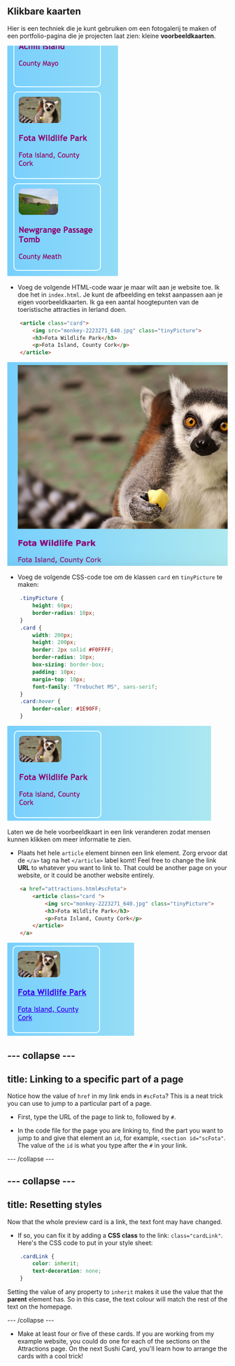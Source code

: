 ## Klikbare kaarten

Hier is een techniek die je kunt gebruiken om een ​​fotogalerij te maken of een portfolio-pagina die je projecten laat zien: kleine **voorbeeldkaarten**.

![Preview card showing an image thumbnail and some text](images/cardsPreview.png)

+ Voeg de volgende HTML-code waar je maar wilt aan je website toe. Ik doe het in `index.html`. Je kunt de afbeelding en tekst aanpassen aan je eigen voorbeeldkaarten. Ik ga een aantal hoogtepunten van de toeristische attracties in Ierland doen.

```html
    <article class="card">
        <img src="monkey-2223271_640.jpg" class="tinyPicture">
        <h3>Fota Wildlife Park</h3>
        <p>Fota Island, County Cork</p>
    </article>
```

![Image and text before styles are applied](images/cardUnstyled.png)

+ Voeg de volgende CSS-code toe om de klassen `card` en `tinyPicture` te maken:

```css
    .tinyPicture {
        height: 60px;
        border-radius: 10px;
    }
    .card {
        width: 200px;
        height: 200px;
        border: 2px solid #F0FFFF;
        border-radius: 10px;
        box-sizing: border-box;
        padding: 10px;
        margin-top: 10px;
        font-family: "Trebuchet MS", sans-serif;
    }
    .card:hover {
        border-color: #1E90FF;
    }
```

![Image and text with styling to create a small card effect](images/cardStyled.png)

Laten we de hele voorbeeldkaart in een link veranderen zodat mensen kunnen klikken om meer informatie te zien.

+ Plaats het hele `article` element binnen een link element. Zorg ervoor dat de `</a>` tag na het `</article>` label komt! Feel free to change the link **URL** to whatever you want to link to. That could be another page on your website, or it could be another website entirely.

```html
    <a href="attractions.html#scFota">  
        <article class="card ">
            <img src="monkey-2223271_640.jpg" class="tinyPicture">
            <h3>Fota Wildlife Park</h3>
            <p>Fota Island, County Cork</p>
        </article>
    </a>
```

![Text and picture that has been turned into a link](images/cardLink.png)

## \--- collapse \---

## title: Linking to a specific part of a page

Notice how the value of `href` in my link ends in `#scFota`? This is a neat trick you can use to jump to a particular part of a page.

+ First, type the URL of the page to link to, followed by `#`.

+ In the code file for the page you are linking to, find the part you want to jump to and give that element an `id`, for example, `<section id="scFota"`. The value of the `id` is what you type after the `#` in your link.

\--- /collapse \---

## \--- collapse \---

## title: Resetting styles

Now that the whole preview card is a link, the text font may have changed.

+ If so, you can fix it by adding a **CSS class** to the link: `class="cardLink"`. Here's the CSS code to put in your style sheet:

```css
    .cardLink {
        color: inherit;
        text-decoration: none;
    }
```

Setting the value of any property to `inherit` makes it use the value that the **parent** element has. So in this case, the text colour will match the rest of the text on the homepage.

\--- /collapse \---

+ Make at least four or five of these cards. If you are working from my example website, you could do one for each of the sections on the Attractions page. On the next Sushi Card, you'll learn how to arrange the cards with a cool trick!